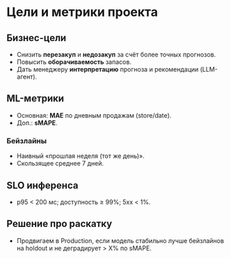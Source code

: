 <!-- /docs/01_objectives.md -->
# Цели и метрики проекта

## Бизнес-цели
- Снизить **перезакуп** и **недозакуп** за счёт более точных прогнозов.
- Повысить **оборачиваемость** запасов.
- Дать менеджеру **интерпретацию** прогноза и рекомендации (LLM-агент).

## ML-метрики
- Основная: **MAE** по дневным продажам (store/date).
- Доп.: **sMAPE**.

### Бейзлайны
- Наивный «прошлая неделя (тот же день)».
- Скользящее среднее 7 дней.

## SLO инференса
- p95 < 200 мс; доступность ≥ 99%; 5xx < 1%.

## Решение про раскатку
- Продвигаем в Production, если модель стабильно лучше бейзлайнов на holdout и не деградирует > X% по sMAPE.

